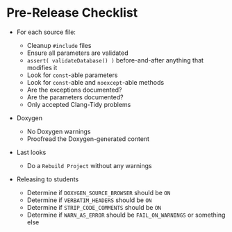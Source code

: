 Pre-Release Checklist
=====================

- For each source file:
    - Cleanup `#include` files
    - Ensure all parameters are validated
    - `assert( validateDatabase() )` before-and-after anything that modifies it
    - Look for `const`-able parameters
    - Look for `const`-able and `noexcept`-able methods
    - Are the exceptions documented?
    - Are the parameters documented?
    - Only accepted Clang-Tidy problems

- Doxygen
    - No Doxygen warnings
    - Proofread the Doxygen-generated content

- Last looks
    - Do a `Rebuild Project` without any warnings

- Releasing to students
    - Determine if `DOXYGEN_SOURCE_BROWSER` should be `ON`
    - Determine if `VERBATIM_HEADERS` should be `ON`
    - Determine if `STRIP_CODE_COMMENTS` should be `ON`
    - Determine if `WARN_AS_ERROR` should be `FAIL_ON_WARNINGS` or something else